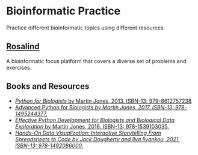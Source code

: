 # Bioinformatic Practice
Practice different bioinformatic topics using different resources.

## [Rosalind](https://github.com/jessicatwes/bioinfo_practice/tree/main/rosalind)
A bioinformatic focus platform that covers a diverse set of problems and exercises.

## Books and Resources
* [<em>Python for Biologists</em> by Martin Jones, 2013. ISBN-13: 979-8612757238](https://github.com/jessicatwes/bioinfo_practice/tree/main/martinJones_book/Python%20For%20Biologists.pdf)
* [Advanced Python for Biologists<em> by Martin Jones, 2017. ISBN-13: 978-1495244377.](https://github.com/jessicatwes/bioinfo_practice/tree/main/martinJones_book/Advanced%20Python%20for%20Biologists.pdf)
* [Effective Python Development for Biologists and Biological Data Exploration</em> by Martin Jones, 2016. ISBN-13: 978-1539103035.](https://github.com/jessicatwes/bioinfo_practice/tree/main/martinJones_book/Effective%20Python%20development%20for%20Biologists%20and%20Biological%20Data%20Exploration.pdf)
* [<em>Hands-On Data Visualization: Interactive Storytelling From Spreadsheets to Code</en> by Jack Dougherty and Ilya Ilyankou, 2021. ISBN-13: 978-1492086000.](https://github.com/jessicatwes/bioinfo_practice/tree/main/otherbooks/hands-on-data-visualization-interactive-storytelling-from-spreadsheets-to-code.pdf)
<!-- [Data Science from Scratch, 2nd Edition](https://github.com/joelgrus/data-science-from-scratch) [Learning Algorithms](https://www.oreilly.com/library/view/learning-algorithms/9781492091059/) -->
